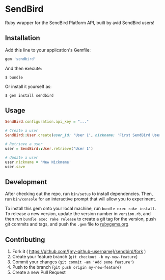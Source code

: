 # SendBird

Ruby wrapper for the SendBird Platform API, built by avid SendBird users!

## Installation

Add this line to your application's Gemfile:

```ruby
gem 'sendbird'
```

And then execute:

    $ bundle

Or install it yourself as:

    $ gem install sendbird

## Usage

```ruby
SendBird.configuration.api_key = "..."

# Create a user
SendBird::User.create(user_id: 'User 1', nickname: 'First SendBird User', profile_url: nil)

# Retrieve a user 
user = SendBird::User.retrieve('User 1')

# Update a user 
user.nickname = 'New Nickname'
user.save
```

## Development

After checking out the repo, run `bin/setup` to install dependencies. Then, run `bin/console` for an interactive prompt that will allow you to experiment.

To install this gem onto your local machine, run `bundle exec rake install`. To release a new version, update the version number in `version.rb`, and then run `bundle exec rake release` to create a git tag for the version, push git commits and tags, and push the `.gem` file to [rubygems.org](https://rubygems.org).

## Contributing

1. Fork it ( https://github.com/[my-github-username]/sendbird/fork )
2. Create your feature branch (`git checkout -b my-new-feature`)
3. Commit your changes (`git commit -am 'Add some feature'`)
4. Push to the branch (`git push origin my-new-feature`)
5. Create a new Pull Request
